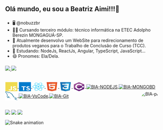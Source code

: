 ## Olá mundo, eu sou a Beatriz Aimi!!!👾


###
- 🖥️ @nobuzzbr
- 👩‍💻 Cursando terceiro módulo: técnico informática na ETEC Adolpho Berezin  MONGAGUÁ-SP.
- 🔭 Atualmente desenvolvo um WebSite para redirecionamento de produtos veganos para o Trabalho de Conclusão de Curso (TCC).
- 🌱 Estudando: NodeJs, ReactJs, Angular, TypeScript, JavaScript...
- 😄 Pronomes: Ela/Dela.


### <div align="center">
  <a href="https://github.com/biaaimi">
  <img height="150em" src="https://github-readme-stats.vercel.app/api?username=biaaimi&show_icons=true&theme=aura&include_all_commits=true&count_private=true"/>
  <img height="150em" src="https://github-readme-stats.vercel.app/api/top-langs/?username=biaaimi&layout=compact&langs_count=7&theme=aura"/>
</div>
<div style="display: inline_block"><br>
  
<div style="display: inline_block"><br>
  <img align="center" alt="BIA-Js" height="30" width="40" src="https://raw.githubusercontent.com/devicons/devicon/master/icons/javascript/javascript-plain.svg">
  <img align="center" alt="BIA-Ts" height="30" width="40" src="https://raw.githubusercontent.com/devicons/devicon/master/icons/typescript/typescript-plain.svg">
  <img align="center" alt="BIA-React" height="30" width="40" src="https://raw.githubusercontent.com/devicons/devicon/master/icons/react/react-original.svg">
  <img align="center" alt="BIA-HTML" height="30" width="40" src="https://raw.githubusercontent.com/devicons/devicon/master/icons/html5/html5-original.svg">
  <img align="center" alt="BIA-CSS" height="30" width="40" src="https://raw.githubusercontent.com/devicons/devicon/master/icons/css3/css3-original.svg">
  <img align="center" alt="BIA-Csharp" height="30" width="40" src="https://raw.githubusercontent.com/devicons/devicon/master/icons/csharp/csharp-original.svg">
  <img align="center" alt="BIA-NODEJS" height= "30" width="40px" src='https://cdn.jsdelivr.net/gh/devicons/devicon/icons/nodejs/nodejs-original.svg'>
  <img align="center" alt="BIA-MONGOBD" height= "30" width="40px" src='https://cdn.jsdelivr.net/gh/devicons/devicon/icons/mongodb/mongodb-original.svg'>
  <img align="center" alt="BIA-Mysql" height="30" width="40" src="https://raw.githubusercontent.com/devicons/devicon/master/icons/mysql/mysql-original.svg">
  <img align="center" alt="BIA-VsCode" height="30" width="40" src="https://cdn.jsdelivr.net/gh/devicons/devicon/icons/vscode/vscode-original.svg">
  <img align="center" alt="BIA-Git" height="30" width="40"  src="https://cdn.jsdelivr.net/gh/devicons/devicon/icons/git/git-original.svg">
  <img align="right" alt="BIA-pic" height="150" style="border-radius:50px;" src="https://media.discordapp.net/attachments/967538685753061376/967538686252175423/1021511560008564806/Publicacoes_Instagram_1_1.png?width=676&height=676">
       
  ##
 <div>
    <a href="https://instagram.com/bia.aimi" target="_blank"><img src="https://img.shields.io/badge/-Instagram-%23E4405F?style=for-the-badge&logo=instagram&logoColor=white" target="_blank"></a>
<a href="https://www.linkedin.com/in/beatriz-aimi-biagioni-b3445a250/"><img src="https://img.shields.io/badge/LinkedIn-0077B5?style=for-the-badge&logo=linkedin&logoColor=white" /></a>
    <a href = "beatrizaimib@gmail.com"><img src="https://img.shields.io/badge/-Gmail-%23333?style=for-the-badge&logo=gmail&logoColor=white" target="_blank"></a>
   
   ![Snake animation](https://github.com/biaaimi/biaaimi/blob/output/github-contribution-grid-snake.svg)

   </div>
 
